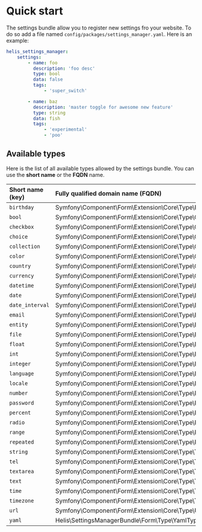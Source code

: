 # Quick start

The settings bundle allow you to register new settings fro your website. To do so add a file named `config/packages/settings_manager.yaml`. Here is an example:

```yaml
helis_settings_manager:
    settings:
        - name: foo
          description: 'foo desc'
          type: bool
          data: false
          tags:
              - 'super_switch'

        - name: baz
          description: 'master toggle for awesome new feature'
          type: string
          data: fish
          tags:
              - 'experimental'
              - 'poo'
```

## Available types

Here is the list of all available types allowed by the settings bundle. You can use the **short name** or the **FQDN** name.

| Short name \(key\) | Fully qualified domain name \(FQDN\) |
| :--- | :--- |
| `birthday` | Symfony\Component\Form\Extension\Core\Type\BirthdayType |
| `bool` | Symfony\Component\Form\Extension\Core\Type\CheckboxType |
| `checkbox` | Symfony\Component\Form\Extension\Core\Type\CheckboxType |
| `choice` | Symfony\Component\Form\Extension\Core\Type\ChoiceType |
| `collection` | Symfony\Component\Form\Extension\Core\Type\CollectionType |
| `color` | Symfony\Component\Form\Extension\Core\Type\ColorType |
| `country` | Symfony\Component\Form\Extension\Core\Type\CountryType |
| `currency` | Symfony\Component\Form\Extension\Core\Type\CurrencyType |
| `datetime` | Symfony\Component\Form\Extension\Core\Type\DateTimeType |
| `date` | Symfony\Component\Form\Extension\Core\Type\DateType |
| `date_interval` | Symfony\Component\Form\Extension\Core\Type\DateIntervalType |
| `email` | Symfony\Component\Form\Extension\Core\Type\EmailType |
| `entity` | Symfony\Component\Form\Extension\Core\Type\EntityType |
| `file` | Symfony\Component\Form\Extension\Core\Type\FileType |
| `float` | Symfony\Component\Form\Extension\Core\Type\NumberType |
| `int` | Symfony\Component\Form\Extension\Core\Type\IntegerType |
| `integer` | Symfony\Component\Form\Extension\Core\Type\IntegerType |
| `language` | Symfony\Component\Form\Extension\Core\Type\LanguageType |
| `locale` | Symfony\Component\Form\Extension\Core\Type\LocaleType |
| `number` | Symfony\Component\Form\Extension\Core\Type\NumberType |
| `password` | Symfony\Component\Form\Extension\Core\Type\PasswordType |
| `percent` | Symfony\Component\Form\Extension\Core\Type\PercentType |
| `radio` | Symfony\Component\Form\Extension\Core\Type\RadioType |
| `range` | Symfony\Component\Form\Extension\Core\Type\RangeType |
| `repeated` | Symfony\Component\Form\Extension\Core\Type\RepeatedType |
| `string` | Symfony\Component\Form\Extension\Core\Type\TextType |
| `tel` | Symfony\Component\Form\Extension\Core\Type\TelType |
| `textarea` | Symfony\Component\Form\Extension\Core\Type\TextareaType |
| `text` | Symfony\Component\Form\Extension\Core\Type\TextType |
| `time` | Symfony\Component\Form\Extension\Core\Type\TimeType |
| `timezone` | Symfony\Component\Form\Extension\Core\Type\TimezoneType |
| `url` | Symfony\Component\Form\Extension\Core\Type\UrlType |
| `yaml` | Helis\SettingsManagerBundle\Form\Type\YamlType |

